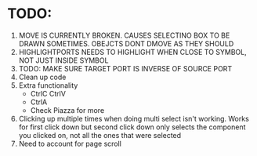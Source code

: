 # TODO:

1. MOVE IS CURRENTLY BROKEN. CAUSES SELECTINO BOX TO BE DRAWN SOMETIMES. OBEJCTS DONT DMOVE AS THEY SHOULD
2. HIGHLIGHTPORTS NEEDS TO HIGHLIGHT WHEN CLOSE TO SYMBOL, NOT JUST INSIDE SYMBOL
3. TODO: MAKE SURE TARGET PORT IS INVERSE OF SOURCE PORT
4. Clean up code
5. Extra functionality
    - CtrlC CtrlV
    - CtrlA
    - Check Piazza for more
6. Clicking up multiple times when doing multi select isn't working. Works for first click down but second click down only selects the component you clicked on, not all the ones that were selected
7. Need to account for page scroll